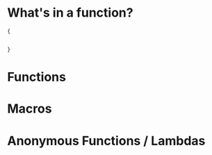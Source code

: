 
# What's in a function?

```
{


}
```


# Functions


# Macros



# Anonymous Functions / Lambdas



